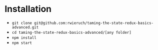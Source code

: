 # Installation

* `git clone git@github.com:rwieruch/taming-the-state-redux-basics-advanced.git`
* `cd taming-the-state-redux-basics-advanced/[any folder]`
* `npm install`
* `npm start`

